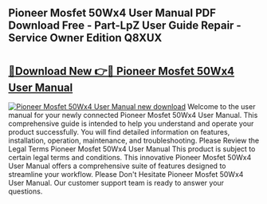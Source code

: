 ## Pioneer Mosfet 50Wx4 User Manual PDF Download Free - Part-LpZ User Guide Repair - Service Owner Edition Q8XUX

# <h2><a href="http://bc61546.oget.top/?id=Pioneer+Mosfet+50Wx4+User+Manual">🔗Download New 👉🔴 Pioneer Mosfet 50Wx4 User Manual</a></h2>

[![Pioneer Mosfet 50Wx4 User Manual new download](https://i.imgur.com/5g1atiW.png)](http://bc61546.oget.top/?id=Pioneer+Mosfet+50Wx4+User+Manual)
Welcome to the user manual for your newly connected Pioneer Mosfet 50Wx4 User Manual. This comprehensive guide is intended to help you understand and operate your product successfully. You will find detailed information on features, installation, operation, maintenance, and troubleshooting. Please Review the Legal Terms Pioneer Mosfet 50Wx4 User Manual This product is subject to certain legal terms and conditions. This innovative Pioneer Mosfet 50Wx4 User Manual offers a comprehensive suite of features designed to streamline your workflow. Please Don't Hesitate Pioneer Mosfet 50Wx4 User Manual. Our customer support team is ready to answer your questions.
